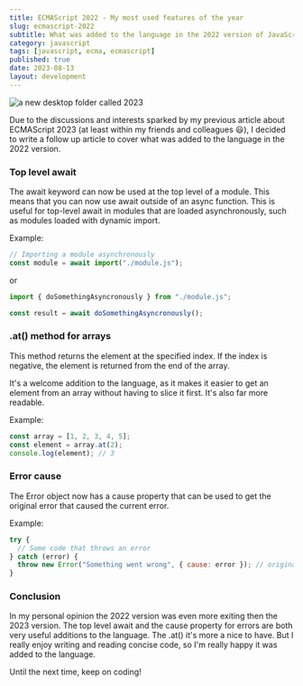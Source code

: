 ```yaml
---
title: ECMAScript 2022 - My most used features of the year
slug: ecmascript-2022
subtitle: What was added to the language in the 2022 version of JavaScript and which features I'm using the most.
category: javascript
tags: [javascript, ecma, ecmascript]
published: true
date: 2023-08-13
layout: development
---
```


<script>
  import Image from '$lib/components/Image.svelte';
  import mainImage from '$lib/assets/images/blog/2022.jpg?w=1000&h=600';
  import mainImageWebP from '$lib/assets/images/blog/2022.jpg?w=1000&h=600&format=webp&srcset';
  import mainImageSrcset from '$lib/assets/images/blog/2022.jpg?w=1000&h=600&srcset';
</script>

<Image
	wepImage={mainImageWebP}
	jpegImage={mainImage}
	alt='a new desktop folder called 2023'
	width={1000}
	height={600}
	placeholder='blur'
	classes='mt-6 mb-8 rounded-lg drop-shadow-md'
	loading='eager'
	feedImage=true
/>

Due to the discussions and interests sparked by my previous article about ECMAScript 2023 (at least within my friends and colleagues 😃), I decided to write a follow up article to cover what was added to the language in the 2022 version.

### Top level await

The await keyword can now be used at the top level of a module. This means that you can now use await outside of an async function. This is useful for top-level await in modules that are loaded asynchronously, such as modules loaded with dynamic import.

Example:

```js
// Importing a module asynchronously
const module = await import("./module.js");
```

or

```js
import { doSomethingAsyncronously } from "./module.js";

const result = await doSomethingAsyncronously();
```

### .at() method for arrays

This method returns the element at the specified index. If the index is negative, the element is returned from the end of the array.

It's a welcome addition to the language, as it makes it easier to get an element from an array without having to slice it first. It's also far more readable.

Example:

```js
const array = [1, 2, 3, 4, 5];
const element = array.at(2);
console.log(element); // 3
```

### Error cause

The Error object now has a cause property that can be used to get the original error that caused the current error.

Example:

```js
try {
  // Some code that throws an error
} catch (error) {
  throw new Error("Something went wrong", { cause: error }); // original error is now available in the cause property
}
```

### Conclusion

In my personal opinion the 2022 version was even more exiting then the 2023 version. The top level await and the cause property for errors are both very useful additions to the language. The .at() it's more a nice to have. But I really enjoy writing and reading concise code, so I'm really happy it was added to the language.

Until the next time, keep on coding!
